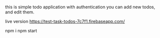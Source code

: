 this is simple todo application with authentication
you can add new todos, and edit them.

live version https://test-task-todos-7c7f1.firebaseapp.com/

npm i 
npm start